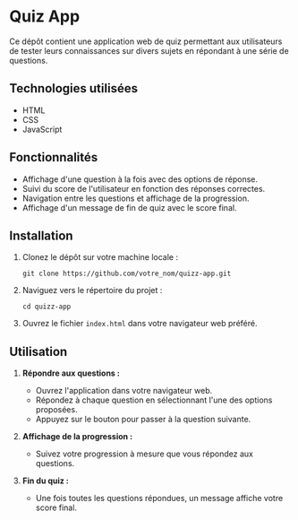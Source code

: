 # Quiz App

Ce dépôt contient une application web de quiz permettant aux utilisateurs de tester leurs connaissances sur divers sujets en répondant à une série de questions.

## Technologies utilisées

- HTML
- CSS
- JavaScript

## Fonctionnalités

- Affichage d'une question à la fois avec des options de réponse.
- Suivi du score de l'utilisateur en fonction des réponses correctes.
- Navigation entre les questions et affichage de la progression.
- Affichage d'un message de fin de quiz avec le score final.

## Installation

1. Clonez le dépôt sur votre machine locale :

   ```
   git clone https://github.com/votre_nom/quizz-app.git
   ```

2. Naviguez vers le répertoire du projet :

   ```
   cd quizz-app
   ```

3. Ouvrez le fichier `index.html` dans votre navigateur web préféré.

## Utilisation

1. **Répondre aux questions :**

   - Ouvrez l'application dans votre navigateur web.
   - Répondez à chaque question en sélectionnant l'une des options proposées.
   - Appuyez sur le bouton pour passer à la question suivante.

2. **Affichage de la progression :**

   - Suivez votre progression à mesure que vous répondez aux questions.

3. **Fin du quiz :**

   - Une fois toutes les questions répondues, un message affiche votre score final.
